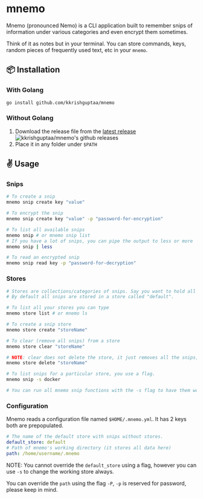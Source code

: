 # mnemo

Mnemo (pronounced Nemo) is a CLI application built to remember snips of information under various categories and even encrypt them sometimes.

Think of it as notes but in your terminal. You can store commands, keys, random pieces of frequently used text, etc in your `mnemo`.

## 📦 Installation

### With Golang

```sh
go install github.com/kkrishguptaa/mnemo
```

### Without Golang

1. Download the release file from the [latest release](https://github.com/kkrishguptaa/mnemo/releases/latest)
  ![kkrishguptaa/mnemo's github releases](https://github.com/user-attachments/assets/72c56637-bef7-48ee-80d4-902bd828c55f)
1. Place it in any folder under `$PATH`

## ✌️ Usage

### Snips

```sh
# To create a snip
mnemo snip create key "value"

# To encrypt the snip
mnemo snip create key "value" -p "password-for-encryption"

# To list all available snips
mnemo snip # or mnemo snip list
# If you have a lot of snips, you can pipe the output to less or more
mnemo snip | less

# To read an encrypted snip
mnemo snip read key -p "password-for-decryption"
```

### Stores

```sh
# Stores are collections/categories of snips. Say you want to hold all your docker quick-bits together in one collection of snips rather than have them jumbled up together
# By default all snips are stored in a store called "default".

# To list all your stores you can type
mnemo store list # or mnemo ls

# To create a snip store
mnemo store create "storeName"

# To clear (remove all snips) from a store
mnemo store clear "storeName"

# NOTE: clear does not delete the store, it just removes all the snips, you can use mnemo store delete to delete it
mnemo store delete "storeName"

# To list snips for a particular store, you use a flag.
mnemo snip -s docker

# You can run all mnemo snip functions with the -s flag to have them work with your store.
```

### Configuration

Mnemo reads a configuration file named `$HOME/.mnemo.yml`. It has 2 keys both are prepopulated.

```yml
# The name of the default store with snips without stores.
default_store: default
# Path of mnemo's working directory (it stores all data here)
path: /home/username/.mnemo
```

NOTE: You cannot override the `default_store` using a flag, however you can use `-s` to change the working store always.

You can override the `path` using the flag `-P`, `-p` is reserved for password, please keep in mind.
